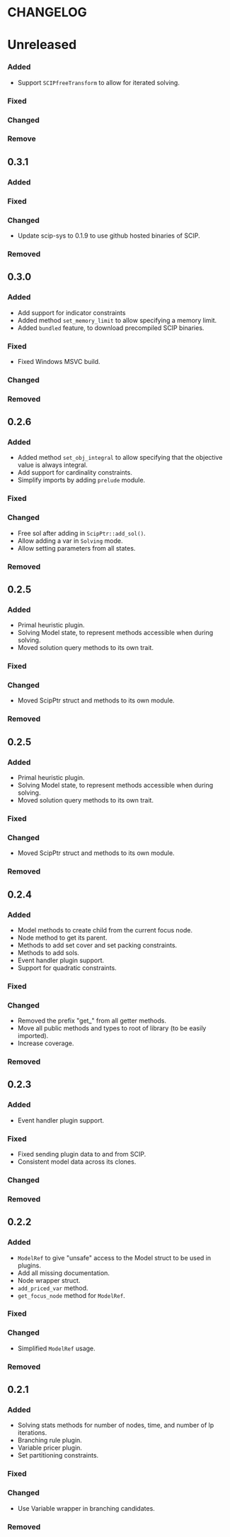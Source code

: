 # CHANGELOG

# Unreleased
### Added
- Support `SCIPfreeTransform` to allow for iterated solving.  
### Fixed
### Changed
### Remove

## 0.3.1
### Added
### Fixed
### Changed
- Update scip-sys to 0.1.9 to use github hosted binaries of SCIP.
### Removed

## 0.3.0
### Added
 - Add support for indicator constraints
 - Added method `set_memory_limit` to allow specifying a memory limit.
 - Added `bundled` feature, to download precompiled SCIP binaries. 
### Fixed
 - Fixed Windows MSVC build.
### Changed
### Removed

## 0.2.6
### Added
 - Added method `set_obj_integral` to allow specifying that the objective value is always integral.
 - Add support for cardinality constraints.
 - Simplify imports by adding `prelude` module.
### Fixed
### Changed
- Free sol after adding in `ScipPtr::add_sol()`.
- Allow adding a var in `Solving` mode.
- Allow setting parameters from all states.
### Removed

## 0.2.5
### Added
- Primal heuristic plugin.
- Solving Model state, to represent methods accessible when during solving.
- Moved solution query methods to its own trait.
### Fixed
### Changed
- Moved ScipPtr struct and methods to its own module. 
### Removed

## 0.2.5
### Added
- Primal heuristic plugin.
- Solving Model state, to represent methods accessible when during solving.
- Moved solution query methods to its own trait.
### Fixed
### Changed
- Moved ScipPtr struct and methods to its own module. 
### Removed

## 0.2.4
### Added
- Model methods to create child from the current focus node. 
- Node method to get its parent.
- Methods to add set cover and set packing constraints.
- Methods to add sols. 
- Event handler plugin support. 
- Support for quadratic constraints.
### Fixed
### Changed
- Removed the prefix "get_" from all getter methods.
- Move all public methods and types to root of library (to be easily imported).
- Increase coverage.
### Removed


## 0.2.3
### Added
- Event handler plugin support. 
### Fixed
- Fixed sending plugin data to and from SCIP. 
- Consistent model data across its clones. 
### Changed
### Removed


## 0.2.2
### Added
- `ModelRef` to give "unsafe" access to the Model struct to be used in plugins. 
- Add all missing documentation.
- Node wrapper struct. 
- `add_priced_var` method.
- `get_focus_node` method for `ModelRef`. 
### Fixed
### Changed
- Simplified `ModelRef` usage. 
### Removed


## 0.2.1
### Added
- Solving stats methods for number of nodes, time, and number of lp iterations. 
- Branching rule plugin. 
- Variable pricer plugin. 
- Set partitioning constraints.
### Fixed
### Changed
- Use Variable wrapper in branching candidates. 
### Removed

